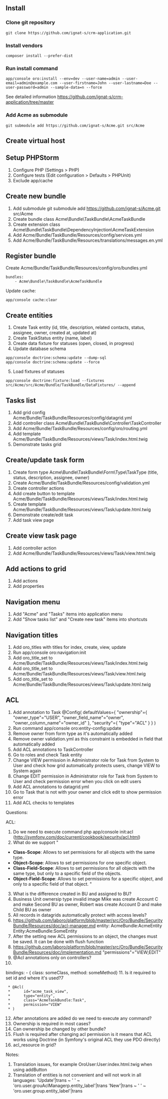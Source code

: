 ## Install

### Clone git repository

```
git clone https://github.com/ignat-s/crm-application.git
```

### Install vendors

```
composer install --prefer-dist
```

### Run install command

```
app/console oro:install --env=dev --user-name=admin --user-email=admin@example.com --user-firstname=John --user-lastname=Doe --user-password=admin --sample-data=n --force
```

See detailed information https://github.com/ignat-s/crm-application/tree/master

### Add Acme as submodule

```
git submodule add https://github.com/ignat-s/Acme.git src/Acme
```

## Create virtual host

## Setup PHPStorm

1. Configure PHP (Settings > PHP)
2. Configure tests (Edit configuration > Defaults > PHPUnit)
3. Exclude app/cache

## Create new bundle

1. Add submodule git submodule add https://github.com/ignat-s/Acme.git src/Acme
2. Create bundle class Acme\Bundle\TaskBundle\AcmeTaskBundle
3. Create extension class Acme\Bundle\TaskBundle\DependencyInjection\AcmeTaskExtension
4. Add Acme/Bundle/TaskBundle/Resources/config/services.yml
5. Add Acme/Bundle/TaskBundle/Resources/translations/messages.en.yml

## Register bundle

Create Acme/Bundle/TaskBundle/Resources/config/oro/bundles.yml

```
bundles:
    - Acme\Bundle\TaskBundle\AcmeTaskBundle
```

Update cache:

```
app/console cache:clear
```

## Create entities

1. Create Task entity (id, title, description, related contacts, status, assignee, owner, created at, updated at)
2. Create TaskStatus entity (name, label)
3. Create data fixture for statuses (open, closed, in progress)
4. Update database schema

```
app/console doctrine:schema:update --dump-sql
app/console doctrine:schema:update --force
```

5. Load fixtures of statuses

```
app/console doctrine:fixture:load --fixtures src/Acme/src/Acme/Bundle/TaskBundle/DataFixtures/ --append
```

## Tasks list

1. Add grid config Acme/Bundle/TaskBundle/Resources/config/datagrid.yml
2. Add controller class Acme\Bundle\TaskBundle\Controller\TaskController
3. Add Acme/Bundle/TaskBundle/Resources/config/oro/routing.yml
4. Add template Acme/Bundle/TaskBundle/Resources/views/Task/index.html.twig
5. Demonstrate tasks grid

## Create/update task form
1. Create form type Acme\Bundle\TaskBundle\Form\Type\TaskType (title, status, description, assignee, owner)
2. Create Acme/Bundle/TaskBundle/Resources/config/validation.yml
2. Create controller actions
3. Add create button to template Acme/Bundle/TaskBundle/Resources/views/Task/index.html.twig
4. Create template Acme/Bundle/TaskBundle/Resources/views/Task/update.html.twig
5. Demonstrate create/edit task
6. Add task view page

## Create view task page
1. Add controller action
2. Add Acme/Bundle/TaskBundle/Resources/views/Task/view.html.twig

## Add actions to grid
1. Add actions
2. Add properties

## Navigation menu
1. Add "Acme" and "Tasks" items into application menu
2. Add "Show tasks list" and "Create new task" items into shortcuts

## Navigation titles
1. Add oro_titles with titles for index, create, view, update
2. Run app/console oro:navigation:init
3. Add oro_title_set to Acme/Bundle/TaskBundle/Resources/views/Task/index.html.twig
4. Add oro_title_set to Acme/Bundle/TaskBundle/Resources/views/Task/view.html.twig
5. Add oro_title_set to Acme/Bundle/TaskBundle/Resources/views/Task/update.html.twig

## ACL
1. Add annotation to Task
@Config(
    defaultValues={
        "ownership"={
            "owner_type"="USER",
            "owner_field_name"="owner",
            "owner_column_name"="owner_id"
        },
        "security"={
            "type"="ACL"
        }
    }
)
2. Run command app/console oro:entity-config:update
3. Remove owner from form type as it's automatically added
4. Remove owner validation.yml as this constraint is embedded in field that automatically added
5. Add ACL annotations to TaskController
6. Go to roles and check Task entity
7. Change VIEW permission in Administrator role for Task from System to User and check how grid automatically protects users, change VIEW to System again
8. Change EDIT permission in Administrator role for Task from System to User and check permission error when you click on edit users
9. Add ACL annotations to datagrid.yml
10. Go to Task that is not with your owner and click edit to show permission error
11. Add ACL checks to templates



Questions:

ACL:
1. Do we need to execute command php app/console init:acl (http://symfony.com/doc/current/cookbook/security/acl.html)
2. What do we support
"
 - **Class-Scope**: Allows to set permissions for all objects with the same type.
 - **Object-Scope**: Allows to set permissions for one specific object.
 - **Class-Field-Scope**: Allows to set permissions for all objects with the same type, but only to a specific field of the objects.
 - **Object-Field-Scope**: Allows to set permissions for a specific object, and only to a specific field of that object.
"
3. What is the difference created in BU and assigned to BU?
4. Business Unit ownersip type invalid image
Mike was create Account C and make Second BU as owner, Robert was create Account D and make Child BU as owner
5. All records in datagrids automatically protect with access levels?
6. https://github.com/laboro/platform/blob/master/src/Oro/Bundle/SecurityBundle/Resources/doc/acl-manager.md
entity: AcmeBundle:AcmeEntity
Entity:AcmeBundle:SomeEntity
7. After the setting new ACL permissions to an object, the changes must be saved. It can be done with flush function
8. https://github.com/laboro/platform/blob/master/src/Oro/Bundle/SecurityBundle/Resources/doc/implementation.md
"permissions"="VIEW;EDIT"
9. @Acl annotations only on controllers?
10.
bindings:
        - {  class: someClass, method: someMethod}
11. Is it required to set id and where it's used?7

     * @Acl(
     *      id="acme_task_view",
     *      type="entity",
     *      class="AcmeTaskBundle:Task",
     *      permission="VIEW"
     * )
12. After annotations are added do we need to execute any command?
13. Ownership is required in most cases?
14. Can ownership be changed by other bundle?
15. Flush is required after changing acl permission is it means that ACL works using Doctrine (in Symfony's original ACL they use PDO directly)
16. acl_resource in grid?


Notes:

1. Translation issues, for example OroUser:User:index.html.twig when using addButton
2. Translation of entities is not convenient and will not work in all languages:
   'Update'|trans ~ ' ' ~ 'oro.user.grouAclManagerp.entity_label'|trans
   'New'|trans ~ ' ' ~ 'oro.user.group.entity_label'|trans
